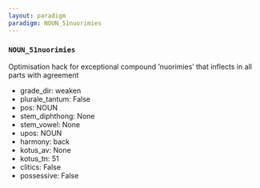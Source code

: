 ```yaml
---
layout: paradigm
paradigm: NOUN_51nuorimies
---
```

### ` NOUN_51nuorimies `

Optimisation hack for exceptional compound ’nuorimies’ that inflects in all parts with agreement
* grade_dir: weaken
* plurale_tantum: False
* pos: NOUN
* stem_diphthong: None
* stem_vowel: None
* upos: NOUN
* harmony: back
* kotus_av: None
* kotus_tn: 51
* clitics: False
* possessive: False
